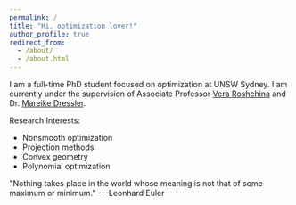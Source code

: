 ```yaml
---
permalink: /
title: "Hi, optimization lover!"
author_profile: true
redirect_from: 
  - /about/
  - /about.html
---
```


I am a full-time PhD student focused on optimization at UNSW Sydney. I am currently under the supervision of Associate Professor [Vera Roshchina](https://www.veraroshchina.com/) and Dr. [Mareike Dressler](https://web.maths.unsw.edu.au/~mdressler/index.html).

Research Interests: 
* Nonsmooth optimization
* Projection methods
* Convex geometry
* Polynomial optimization

"Nothing takes place in the world whose meaning is not that of some maximum or minimum." ---Leonhard Euler
